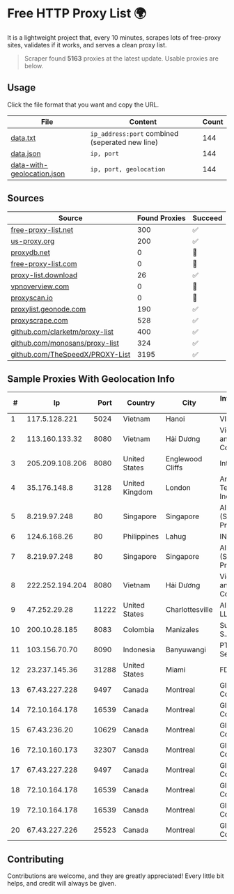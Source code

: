 
# Free HTTP Proxy List 🌍

It is a lightweight project that, every 10 minutes, scrapes lots of free-proxy sites, validates if it works, and serves a clean proxy list.


> Scraper found **5163** proxies at the latest update. Usable proxies are below.

## Usage

Click the file format that you want and copy the URL.


|File|Content|Count|
|----|-------|-----|
|[data.txt](https://raw.githubusercontent.com/themiralay/Proxy-List-World/master/data.txt)|`ip_address:port` combined (seperated new line)|144|
|[data.json](https://raw.githubusercontent.com/themiralay/Proxy-List-World/master/data.json)|`ip, port`|144|
|[data-with-geolocation.json](https://raw.githubusercontent.com/themiralay/Proxy-List-World/master/data-with-geolocation.json)|`ip, port, geolocation`|144|

## Sources

|Source|Found Proxies|Succeed|
|------|-------------|-------|
|[free-proxy-list.net](https://free-proxy-list.net)|300|✅|
|[us-proxy.org](https://www.us-proxy.org)|200|✅|
|[proxydb.net](http://proxydb.net)|0|🚫|
|[free-proxy-list.com](https://free-proxy-list.com/?page=&port=&type%5B%5D=http&type%5B%5D=https&up_time=0&search=Search)|0|🚫|
|[proxy-list.download](https://www.proxy-list.download/HTTP)|26|✅|
|[vpnoverview.com](https://vpnoverview.com/privacy/anonymous-browsing/free-proxy-servers)|0|🚫|
|[proxyscan.io](https://www.proxyscan.io)|0|🚫|
|[proxylist.geonode.com](https://proxylist.geonode.com/api/proxy-list?limit=300&page=1&sort_by=lastChecked&sort_type=desc&protocols=http,https)|190|✅|
|[proxyscrape.com](https://api.proxyscrape.com/v2/?request=displayproxies&protocol=http&timeout=10000&country=all&ssl=all&anonymity=all)|528|✅|
|[github.com/clarketm/proxy-list](https://raw.githubusercontent.com/clarketm/proxy-list/master/proxy-list-raw.txt)|400|✅|
|[github.com/monosans/proxy-list](https://raw.githubusercontent.com/monosans/proxy-list/main/proxies/http.txt)|324|✅|
|[github.com/TheSpeedX/PROXY-List](https://raw.githubusercontent.com/TheSpeedX/PROXY-List/master/http.txt)|3195|✅|


## Sample Proxies With Geolocation Info

|#|Ip|Port|Country|City|Internet Service Provider|
|-|--|----|-------|----|-------------------------|
|1|117.5.128.221|5024|Vietnam|Hanoi|VIETTEL|
|2|113.160.133.32|8080|Vietnam|Hải Dương|VietNam Post and Telecom Corporation|
|3|205.209.108.206|8080|United States|Englewood Cliffs|Interserver, Inc|
|4|35.176.148.8|3128|United Kingdom|London|Amazon Technologies Inc.|
|5|8.219.97.248|80|Singapore|Singapore|Alibaba Cloud (Singapore) Private Limited|
|6|124.6.168.26|80|Philippines|Lahug|INNOVE|
|7|8.219.97.248|80|Singapore|Singapore|Alibaba Cloud (Singapore) Private Limited|
|8|222.252.194.204|8080|Vietnam|Hải Dương|VietNam Post and Telecom Corporation|
|9|47.252.29.28|11222|United States|Charlottesville|Alibaba.com LLC|
|10|200.10.28.185|8083|Colombia|Manizales|Super Redes S.A.S|
|11|103.156.70.70|8090|Indonesia|Banyuwangi|PT Indo Access Semesta|
|12|23.237.145.36|31288|United States|Miami|FDCservers.net|
|13|67.43.227.228|9497|Canada|Montreal|GloboTech Communications|
|14|72.10.164.178|16539|Canada|Montreal|GloboTech Communications|
|15|67.43.236.20|10629|Canada|Montreal|GloboTech Communications|
|16|72.10.160.173|32307|Canada|Montreal|GloboTech Communications|
|17|67.43.227.228|9497|Canada|Montreal|GloboTech Communications|
|18|72.10.164.178|16539|Canada|Montreal|GloboTech Communications|
|19|72.10.164.178|16539|Canada|Montreal|GloboTech Communications|
|20|67.43.227.226|25523|Canada|Montreal|GloboTech Communications|



## Contributing

Contributions are welcome, and they are greatly appreciated! Every
little bit helps, and credit will always be given.

